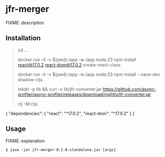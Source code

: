 # jfr-merger

FIXME: description

## Installation

> cd ...
> 
> docker run -it -v $(pwd):/app -w /app node:23 npm install react@17.0.2 react-dom@17.0.2 create-react-class
> 
> docker run -it -v $(pwd):/app -w /app node:23 npm install --save-dev shadow-cljs
> 
> mkdir -p lib && curl -o lib/jfr-converter.jar https://github.com/async-profiler/async-profiler/releases/download/nightly/jfr-converter.jar
> 
> clj -M:cljs

{
    "dependencies": {
        "react": "^17.0.2",
        "react-dom": "^17.0.2"
    }
}

## Usage

FIXME: explanation

    $ java -jar jfr-merger-0.1.0-standalone.jar [args]
